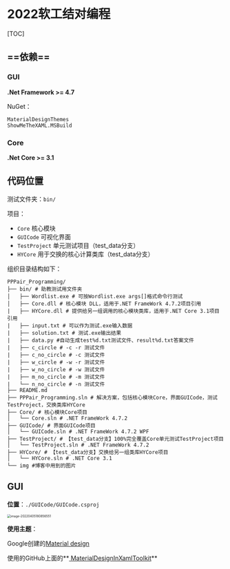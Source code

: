 # 2022软工结对编程

[TOC]

## ==依赖==

### GUI

**.Net Framework >= 4.7**

NuGet：

```
MaterialDesignThemes
ShowMeTheXAML.MSBuild
```

### Core

**.Net Core >= 3.1**



## 代码位置

测试文件夹：`bin/`

项目：

- `Core` 核心模块
- `GUICode` 可视化界面
- `TestProject` 单元测试项目（test_data分支）
- `HYCore` 用于交换的核心计算类库（test_data分支）

组织目录结构如下：

```shell
PPPair_Programming/
├── bin/ # 助教测试用文件夹
│   ├── Wordlist.exe # 可按Wordlist.exe args[]格式命令行测试
│   ├── Core.dll # 核心模块 DLL，适用于.NET FrameWork 4.7.2项目引用
|   ├── HYCore.dll # 提供给另一组调用的核心模块类库，适用于.NET Core 3.1项目引用
|   ├── input.txt # 可以作为测试.exe输入数据
|   ├── solution.txt # 测试.exe输出结果
|   ├── data.py #自动生成test%d.txt测试文件、result%d.txt答案文件
|   ├── c_circle # -c -r 测试文件
|   ├── c_no_circle # -c 测试文件
|   ├── w_circle # -w -r 测试文件
|   ├── w_no_circle # -w 测试文件
|   ├── m_no_circle # -m 测试文件
|   └── n_no_circle # -n 测试文件
├── README.md
├── PPPair_Programming.sln # 解决方案，包括核心模块Core，界面GUICode，测试TestProject，交换类库HYCore
├── Core/ # 核心模块Core项目
│   └── Core.sln # .NET FrameWork 4.7.2
├── GUICode/ # 界面GUICode项目
│   └── GUICode.sln # .NET FrameWork 4.7.2 WPF
├── TestProject/ # 【test_data分支】100%完全覆盖Core单元测试TestProject项目
│   └── TestProject.sln # .NET FrameWork 4.7.2
├── HYCore/ # 【test_data分支】交换给另一组类库HYCore项目
│   └── HYCore.sln # .NET Core 3.1
└── img #博客中用到的图片
```



## GUI

**位置**：`./GUICode/GUICode.csproj`

<img src="https://s2.loli.net/2022/04/05/QK8NuSrHzc1sV4p.png" alt="image-20220405180856551" style="zoom: 50%;" />

**使用主题**：

Google创建的[Material design](https://material.io/design/introduction)

使用的GitHub上面的**[ MaterialDesignInXamlToolkit](https://github.com/MaterialDesignInXAML/MaterialDesignInXamlToolkit)**

